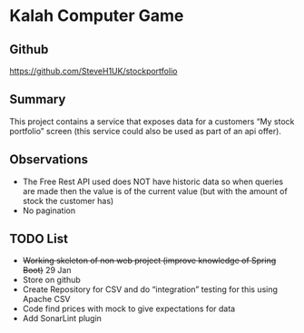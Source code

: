 # Kalah Computer Game


## Github 
https://github.com/SteveH1UK/stockportfolio

## Summary

This project contains a service that exposes data for a customers “My stock portfolio” screen (this service could also be used as part of an api offer).


## Observations
* The Free Rest API used does NOT have historic data so when queries are made then the value is of the current value (but with the amount of stock the customer has)
* No pagination






## TODO List

* ~~Working skeleton of non web project (improve knowledge of Spring Boot)~~  29 Jan
* Store on github 
* Create Repository for CSV and do “integration” testing for this using Apache CSV
* Code find prices with mock to give expectations for data
* Add SonarLint plugin
